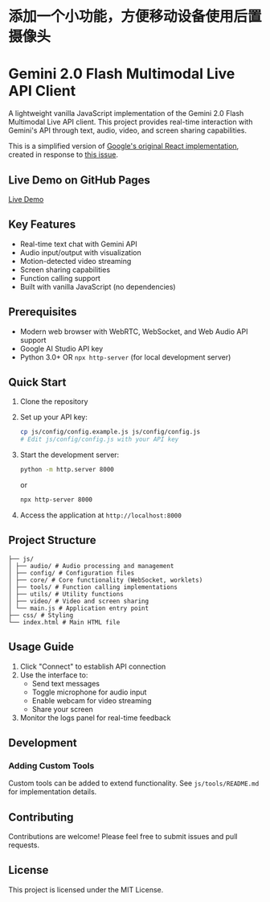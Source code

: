# 添加一个小功能，方便移动设备使用后置摄像头

# Gemini 2.0 Flash Multimodal Live API Client

A lightweight vanilla JavaScript implementation of the Gemini 2.0 Flash Multimodal Live API client. This project provides real-time interaction with Gemini's API through text, audio, video, and screen sharing capabilities.

This is a simplified version of [Google's original React implementation](https://github.com/google-gemini/multimodal-live-api-web-console), created in response to [this issue](https://github.com/google-gemini/multimodal-live-api-web-console/issues/19).

## Live Demo on GitHub Pages

[Live Demo](https://viaanthroposbenevolentia.github.io/gemini-2-live-api-demo/)

## Key Features

- Real-time text chat with Gemini API
- Audio input/output with visualization
- Motion-detected video streaming
- Screen sharing capabilities
- Function calling support
- Built with vanilla JavaScript (no dependencies)

## Prerequisites

- Modern web browser with WebRTC, WebSocket, and Web Audio API support
- Google AI Studio API key
- Python 3.0+ OR `npx http-server` (for local development server)

## Quick Start

1. Clone the repository
2. Set up your API key:

   ```bash
   cp js/config/config.example.js js/config/config.js
   # Edit js/config/config.js with your API key
   ```

3. Start the development server:

   ```bash
   python -m http.server 8000
   ```

   or 
   
   ```bash
   npx http-server 8000
   ```

4. Access the application at `http://localhost:8000`

## Project Structure

```plaintext
├── js/
│ ├── audio/ # Audio processing and management
│ ├── config/ # Configuration files
│ ├── core/ # Core functionality (WebSocket, worklets)
│ ├── tools/ # Function calling implementations
│ ├── utils/ # Utility functions
│ ├── video/ # Video and screen sharing
│ └── main.js # Application entry point
├── css/ # Styling
└── index.html # Main HTML file
```

## Usage Guide

1. Click "Connect" to establish API connection
2. Use the interface to:
   - Send text messages
   - Toggle microphone for audio input
   - Enable webcam for video streaming
   - Share your screen
3. Monitor the logs panel for real-time feedback

## Development

### Adding Custom Tools

Custom tools can be added to extend functionality. See `js/tools/README.md` for implementation details.

## Contributing

Contributions are welcome! Please feel free to submit issues and pull requests.

## License

This project is licensed under the MIT License.
